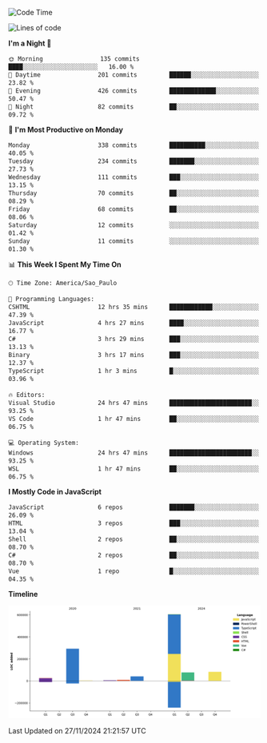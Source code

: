 <!--START_SECTION:waka-->
![Code Time](http://img.shields.io/badge/Code%20Time-2%2C915%20hrs%2031%20mins-blue)

![Lines of code](https://img.shields.io/badge/From%20Hello%20World%20I%27ve%20Written-1.1%20million%20lines%20of%20code-blue)

**I'm a Night 🦉** 

```text
🌞 Morning                135 commits         ████░░░░░░░░░░░░░░░░░░░░░   16.00 % 
🌆 Daytime                201 commits         ██████░░░░░░░░░░░░░░░░░░░   23.82 % 
🌃 Evening                426 commits         █████████████░░░░░░░░░░░░   50.47 % 
🌙 Night                  82 commits          ██░░░░░░░░░░░░░░░░░░░░░░░   09.72 % 
```
📅 **I'm Most Productive on Monday** 

```text
Monday                   338 commits         ██████████░░░░░░░░░░░░░░░   40.05 % 
Tuesday                  234 commits         ███████░░░░░░░░░░░░░░░░░░   27.73 % 
Wednesday                111 commits         ███░░░░░░░░░░░░░░░░░░░░░░   13.15 % 
Thursday                 70 commits          ██░░░░░░░░░░░░░░░░░░░░░░░   08.29 % 
Friday                   68 commits          ██░░░░░░░░░░░░░░░░░░░░░░░   08.06 % 
Saturday                 12 commits          ░░░░░░░░░░░░░░░░░░░░░░░░░   01.42 % 
Sunday                   11 commits          ░░░░░░░░░░░░░░░░░░░░░░░░░   01.30 % 
```


📊 **This Week I Spent My Time On** 

```text
🕑︎ Time Zone: America/Sao_Paulo

💬 Programming Languages: 
CSHTML                   12 hrs 35 mins      ████████████░░░░░░░░░░░░░   47.39 % 
JavaScript               4 hrs 27 mins       ████░░░░░░░░░░░░░░░░░░░░░   16.77 % 
C#                       3 hrs 29 mins       ███░░░░░░░░░░░░░░░░░░░░░░   13.13 % 
Binary                   3 hrs 17 mins       ███░░░░░░░░░░░░░░░░░░░░░░   12.37 % 
TypeScript               1 hr 3 mins         █░░░░░░░░░░░░░░░░░░░░░░░░   03.96 % 

🔥 Editors: 
Visual Studio            24 hrs 47 mins      ███████████████████████░░   93.25 % 
VS Code                  1 hr 47 mins        ██░░░░░░░░░░░░░░░░░░░░░░░   06.75 % 

💻 Operating System: 
Windows                  24 hrs 47 mins      ███████████████████████░░   93.25 % 
WSL                      1 hr 47 mins        ██░░░░░░░░░░░░░░░░░░░░░░░   06.75 % 
```

**I Mostly Code in JavaScript** 

```text
JavaScript               6 repos             ███████░░░░░░░░░░░░░░░░░░   26.09 % 
HTML                     3 repos             ███░░░░░░░░░░░░░░░░░░░░░░   13.04 % 
Shell                    2 repos             ██░░░░░░░░░░░░░░░░░░░░░░░   08.70 % 
C#                       2 repos             ██░░░░░░░░░░░░░░░░░░░░░░░   08.70 % 
Vue                      1 repo              █░░░░░░░░░░░░░░░░░░░░░░░░   04.35 % 
```



**Timeline**

![Lines of Code chart](https://raw.githubusercontent.com/jonhoffmam/jonhoffmam/master/assets/bar_graph.png)


 Last Updated on 27/11/2024 21:21:57 UTC
<!--END_SECTION:waka-->
